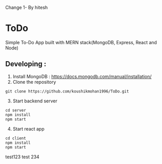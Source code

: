 Change 1- By hitesh
# ToDo

Simple To-Do App built with MERN stack(MongoDB, Express, React and Node)

## Developing :
1. Install MongoDB : https://docs.mongodb.com/manual/installation/
2. Clone the repository
```
git clone https://github.com/koushikmohan1996/ToDo.git
```
3. Start backend server 
```
cd server
npm install
npm start
```
4. Start react app
```
cd client
npm install
npm start
```
test123
test 234

